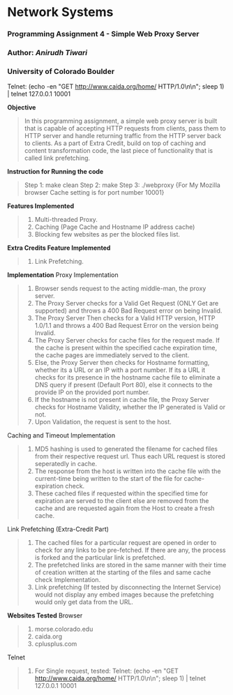 # Network Systems
### Programming Assignment 4 - Simple Web Proxy Server
### Author: *Anirudh Tiwari*
### University of Colorado Boulder  

Telnet: (echo -en "GET http://www.caida.org/home/ HTTP/1.0\n\n"; sleep 1) | telnet 127.0.0.1 10001

**Objective**
>In this programming assignment, a simple web proxy server is built that is capable of accepting HTTP requests from clients, pass them to HTTP server and handle returning traffic from the HTTP server back to clients.
>As a part of Extra Credit, build on top of caching and content transformation code, the last piece of functionality that is called link prefetching.

**Instruction for Running the code**
>Step 1: make clean
>Step 2: make
>Step 3: ./webproxy <port number> <Cache Expiration time> {For My Mozilla browser Cache setting is for port number 10001}

**Features Implemented**
>1. Multi-threaded Proxy.
>2. Caching (Page Cache and Hostname IP address cache)
>3. Blocking few websites as per the blocked files list.

**Extra Credits Feature Implemented**
>1. Link Prefetching.

**Implementation**
Proxy Implementation
>1. Browser sends request to the acting middle-man, the proxy server.
>2. The Proxy Server checks for a Valid Get Request (ONLY Get are supported) and throws a 400 Bad Request error on being Invalid.
>3. The Proxy Server Then checks for a Valid HTTP version, HTTP 1.0/1.1 and throws a 400 Bad Request Error on the version being Invalid.
>4. The Proxy Server checks for cache files for the request made. If the cache is present within the specified cache expiration time, the cache pages are immediately served to the client.
>5. Else, the Proxy Server then checks for Hostname formatting, whether its a URL or an IP with a port number. If its a URL it checks for its presence in the hostname cache file to eliminate a DNS query if present (Default Port 80), else it connects to the provide IP on the provided port number.
>6. If the hostname is not present in cache file, the Proxy Server checks for Hostname Validity, whether the IP generated is Valid or not.
>7. Upon Validation, the request is sent to the host.

Caching and Timeout Implementation
>1. MD5 hashing is used to generated the filename for cached files from their respective request url. Thus each URL request is stored seperatedly in cache.
>2. The response from the host is written into the cache file with the current-time being written to the start of the file for cache-expiration check.
>3. These cached files if requested within the specified time for expiration are served to the client else are removed from the cache and are requested again from the Host to create a fresh cache.

Link Prefetching (Extra-Credit Part)
>1. The cached files for a particular request are opened in order to check for any links to be pre-fetched. If there are any, the process is forked and the particular link is prefetched.
>2. The prefetched links are stored in the same manner with their time of creation written at the starting of the files and same cache check Implementation.
>3. Link prefetching (If tested by disconnecting the Internet Service) would not display any embed images because the prefetching would only get data from the URL.

**Websites Tested**
Browser
>1. morse.colorado.edu
>2. caida.org
>3. cplusplus.com

Telnet
>1. For Single request, tested: Telnet: (echo -en "GET http://www.caida.org/home/ HTTP/1.0\n\n"; sleep 1) | telnet 127.0.0.1 10001
